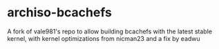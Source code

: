 # archiso-bcachefs
A fork of vale981's repo to allow building bcachefs with the latest stable kernel, with kernel optimizations from nicman23 and a fix by eadwu
